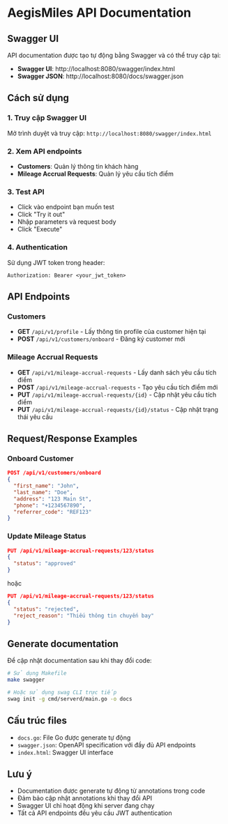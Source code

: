# AegisMiles API Documentation

## Swagger UI

API documentation được tạo tự động bằng Swagger và có thể truy cập tại:

- **Swagger UI**: http://localhost:8080/swagger/index.html
- **Swagger JSON**: http://localhost:8080/docs/swagger.json

## Cách sử dụng

### 1. Truy cập Swagger UI
Mở trình duyệt và truy cập: `http://localhost:8080/swagger/index.html`

### 2. Xem API endpoints
- **Customers**: Quản lý thông tin khách hàng
- **Mileage Accrual Requests**: Quản lý yêu cầu tích điểm

### 3. Test API
- Click vào endpoint bạn muốn test
- Click "Try it out"
- Nhập parameters và request body
- Click "Execute"

### 4. Authentication
Sử dụng JWT token trong header:
```
Authorization: Bearer <your_jwt_token>
```

## API Endpoints

### Customers
- **GET** `/api/v1/profile` - Lấy thông tin profile của customer hiện tại
- **POST** `/api/v1/customers/onboard` - Đăng ký customer mới

### Mileage Accrual Requests
- **GET** `/api/v1/mileage-accrual-requests` - Lấy danh sách yêu cầu tích điểm
- **POST** `/api/v1/mileage-accrual-requests` - Tạo yêu cầu tích điểm mới
- **PUT** `/api/v1/mileage-accrual-requests/{id}` - Cập nhật yêu cầu tích điểm
- **PUT** `/api/v1/mileage-accrual-requests/{id}/status` - Cập nhật trạng thái yêu cầu

## Request/Response Examples

### Onboard Customer
```json
POST /api/v1/customers/onboard
{
  "first_name": "John",
  "last_name": "Doe",
  "address": "123 Main St",
  "phone": "+1234567890",
  "referrer_code": "REF123"
}
```

### Update Mileage Status
```json
PUT /api/v1/mileage-accrual-requests/123/status
{
  "status": "approved"
}
```

hoặc

```json
PUT /api/v1/mileage-accrual-requests/123/status
{
  "status": "rejected",
  "reject_reason": "Thiếu thông tin chuyến bay"
}
```

## Generate documentation

Để cập nhật documentation sau khi thay đổi code:

```bash
# Sử dụng Makefile
make swagger

# Hoặc sử dụng swag CLI trực tiếp
swag init -g cmd/serverd/main.go -o docs
```

## Cấu trúc files

- `docs.go`: File Go được generate tự động
- `swagger.json`: OpenAPI specification với đầy đủ API endpoints
- `index.html`: Swagger UI interface

## Lưu ý

- Documentation được generate tự động từ annotations trong code
- Đảm bảo cập nhật annotations khi thay đổi API
- Swagger UI chỉ hoạt động khi server đang chạy
- Tất cả API endpoints đều yêu cầu JWT authentication

